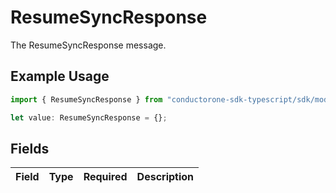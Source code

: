 # ResumeSyncResponse

The ResumeSyncResponse message.

## Example Usage

```typescript
import { ResumeSyncResponse } from "conductorone-sdk-typescript/sdk/models/shared";

let value: ResumeSyncResponse = {};
```

## Fields

| Field       | Type        | Required    | Description |
| ----------- | ----------- | ----------- | ----------- |